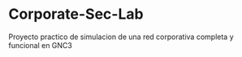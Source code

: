 # Corporate-Sec-Lab
Proyecto practico de simulacion de  una red corporativa completa y funcional en GNC3
